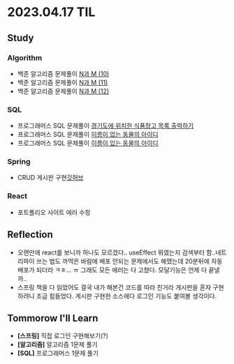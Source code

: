 # 2023.04.17 TIL

## Study
### Algorithm
- 백준 알고리즘 문제풀이 [N과 M (10)](https://www.acmicpc.net/problem/15664)
- 백준 알고리즘 문제풀이 [N과 M (11)](https://www.acmicpc.net/problem/15665)
- 백준 알고리즘 문제풀이 [N과 M (12)](https://www.acmicpc.net/problem/15666)
### SQL
- 프로그래머스 SQL 문제풀이 [경기도에 위치한 식품창고 목록 출력하기](https://school.programmers.co.kr/learn/courses/30/lessons/131114)
- 프로그래머스 SQL 문제풀이 [이름이 없는 동물의 아이디](https://school.programmers.co.kr/learn/courses/30/lessons/59039)
- 프로그래머스 SQL 문제풀이 [이름이 있는 동물의 아이디](https://school.programmers.co.kr/learn/courses/30/lessons/59407)
### Spring
- CRUD 게시판 구현[깃허브](https://github.com/dayoungee/CURDboard)
### React
- 포트폴리오 사이트 에러 수정
## Reflection
- 오랜만에 react를 보니까 하나도 모르겠다.. useEffect 뭐였는지 검색부터 함..네트리파이 쓰는 법도 까먹은 바람에 배포 안되는 문제에서도 해맸는데 20분뒤에 자동배포가 되더라 ㅋㅎ... ㅠ 그래도 모든 에러는 다 고쳤다. 모달기능은 언제 다 끝낼까..
- 스프링 책을 다 읽었어도 결국 내가 해본건 코드를 따라 친거라 게시판을 혼자 구현하려니 조금 힘들었다. 게시판 구현한 소스에다 로그인 기능도 붙여볼 생각이다.
## Tommorow I'll Learn
- **[스프링]** 직접 로그인 구현해보기(?)
- **[알고리즘]** 알고리즘 1문제 풀기
- **[SQL]** 프로그래머스 1문제 풀기

